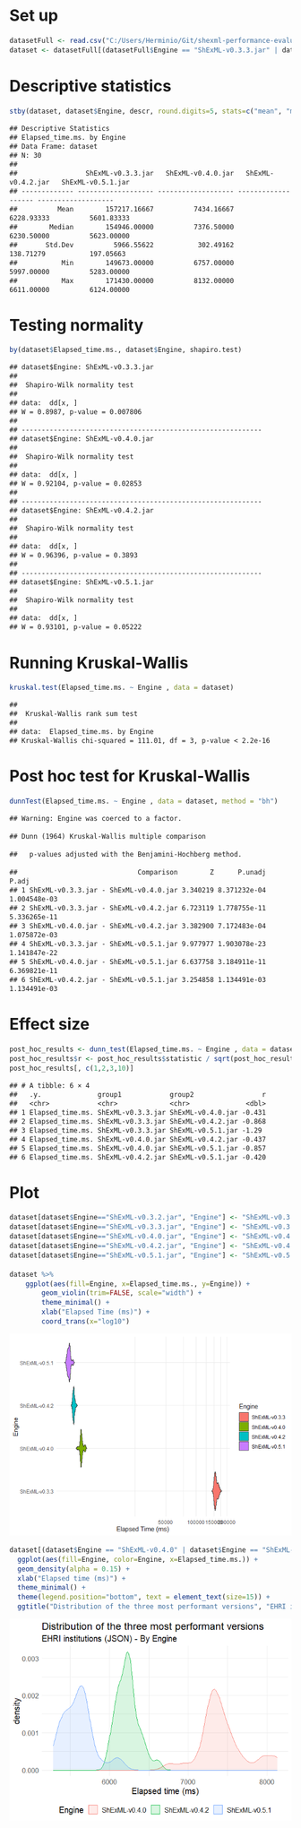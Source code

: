 # Set up

``` r
datasetFull <- read.csv("C:/Users/Herminio/Git/shexml-performance-evaluation/statistics/results/resultEvaluationInstitutions.csv", sep=';')[, 2:3]
dataset <- datasetFull[(datasetFull$Engine == "ShExML-v0.3.3.jar" | datasetFull$Engine == "ShExML-v0.4.0.jar" | datasetFull$Engine == "ShExML-v0.4.2.jar" | datasetFull$Engine == "ShExML-v0.5.1.jar"), ]
```

# Descriptive statistics

``` r
stby(dataset, dataset$Engine, descr, round.digits=5, stats=c("mean", "med", "sd", "min", "max"))
```

    ## Descriptive Statistics  
    ## Elapsed_time.ms. by Engine  
    ## Data Frame: dataset  
    ## N: 30  
    ## 
    ##                 ShExML-v0.3.3.jar   ShExML-v0.4.0.jar   ShExML-v0.4.2.jar   ShExML-v0.5.1.jar
    ## ------------- ------------------- ------------------- ------------------- -------------------
    ##          Mean        157217.16667          7434.16667          6228.93333          5601.83333
    ##        Median        154946.00000          7376.50000          6230.50000          5623.00000
    ##       Std.Dev          5966.55622           302.49162           138.71279           197.05663
    ##           Min        149673.00000          6757.00000          5997.00000          5283.00000
    ##           Max        171430.00000          8132.00000          6611.00000          6124.00000

# Testing normality

``` r
by(dataset$Elapsed_time.ms., dataset$Engine, shapiro.test)
```

    ## dataset$Engine: ShExML-v0.3.3.jar
    ## 
    ##  Shapiro-Wilk normality test
    ## 
    ## data:  dd[x, ]
    ## W = 0.8987, p-value = 0.007806
    ## 
    ## ------------------------------------------------------------ 
    ## dataset$Engine: ShExML-v0.4.0.jar
    ## 
    ##  Shapiro-Wilk normality test
    ## 
    ## data:  dd[x, ]
    ## W = 0.92104, p-value = 0.02853
    ## 
    ## ------------------------------------------------------------ 
    ## dataset$Engine: ShExML-v0.4.2.jar
    ## 
    ##  Shapiro-Wilk normality test
    ## 
    ## data:  dd[x, ]
    ## W = 0.96396, p-value = 0.3893
    ## 
    ## ------------------------------------------------------------ 
    ## dataset$Engine: ShExML-v0.5.1.jar
    ## 
    ##  Shapiro-Wilk normality test
    ## 
    ## data:  dd[x, ]
    ## W = 0.93101, p-value = 0.05222

# Running Kruskal-Wallis

``` r
kruskal.test(Elapsed_time.ms. ~ Engine , data = dataset)
```

    ## 
    ##  Kruskal-Wallis rank sum test
    ## 
    ## data:  Elapsed_time.ms. by Engine
    ## Kruskal-Wallis chi-squared = 111.01, df = 3, p-value < 2.2e-16

# Post hoc test for Kruskal-Wallis

``` r
dunnTest(Elapsed_time.ms. ~ Engine , data = dataset, method = "bh")
```

    ## Warning: Engine was coerced to a factor.

    ## Dunn (1964) Kruskal-Wallis multiple comparison

    ##   p-values adjusted with the Benjamini-Hochberg method.

    ##                              Comparison        Z      P.unadj        P.adj
    ## 1 ShExML-v0.3.3.jar - ShExML-v0.4.0.jar 3.340219 8.371232e-04 1.004548e-03
    ## 2 ShExML-v0.3.3.jar - ShExML-v0.4.2.jar 6.723119 1.778755e-11 5.336265e-11
    ## 3 ShExML-v0.4.0.jar - ShExML-v0.4.2.jar 3.382900 7.172483e-04 1.075872e-03
    ## 4 ShExML-v0.3.3.jar - ShExML-v0.5.1.jar 9.977977 1.903078e-23 1.141847e-22
    ## 5 ShExML-v0.4.0.jar - ShExML-v0.5.1.jar 6.637758 3.184911e-11 6.369821e-11
    ## 6 ShExML-v0.4.2.jar - ShExML-v0.5.1.jar 3.254858 1.134491e-03 1.134491e-03

# Effect size

``` r
post_hoc_results <- dunn_test(Elapsed_time.ms. ~ Engine , data = dataset, p.adjust.method = "BH")
post_hoc_results$r <- post_hoc_results$statistic / sqrt(post_hoc_results$n1+post_hoc_results$n2)
post_hoc_results[, c(1,2,3,10)]
```

    ## # A tibble: 6 × 4
    ##   .y.              group1            group2                 r
    ##   <chr>            <chr>             <chr>              <dbl>
    ## 1 Elapsed_time.ms. ShExML-v0.3.3.jar ShExML-v0.4.0.jar -0.431
    ## 2 Elapsed_time.ms. ShExML-v0.3.3.jar ShExML-v0.4.2.jar -0.868
    ## 3 Elapsed_time.ms. ShExML-v0.3.3.jar ShExML-v0.5.1.jar -1.29 
    ## 4 Elapsed_time.ms. ShExML-v0.4.0.jar ShExML-v0.4.2.jar -0.437
    ## 5 Elapsed_time.ms. ShExML-v0.4.0.jar ShExML-v0.5.1.jar -0.857
    ## 6 Elapsed_time.ms. ShExML-v0.4.2.jar ShExML-v0.5.1.jar -0.420

# Plot

``` r
dataset[dataset$Engine=="ShExML-v0.3.2.jar", "Engine"] <- "ShExML-v0.3.2"
dataset[dataset$Engine=="ShExML-v0.3.3.jar", "Engine"] <- "ShExML-v0.3.3"
dataset[dataset$Engine=="ShExML-v0.4.0.jar", "Engine"] <- "ShExML-v0.4.0"
dataset[dataset$Engine=="ShExML-v0.4.2.jar", "Engine"] <- "ShExML-v0.4.2"
dataset[dataset$Engine=="ShExML-v0.5.1.jar", "Engine"] <- "ShExML-v0.5.1"

dataset %>%
    ggplot(aes(fill=Engine, x=Elapsed_time.ms., y=Engine)) +
        geom_violin(trim=FALSE, scale="width") +
        theme_minimal() + 
        xlab("Elapsed Time (ms)") + 
        coord_trans(x="log10")
```

![](performanceInstitutionsAnalysis_files/figure-markdown_github/unnamed-chunk-7-1.png)

``` r
dataset[(dataset$Engine == "ShExML-v0.4.0" | dataset$Engine == "ShExML-v0.4.2" | dataset$Engine == "ShExML-v0.5.1"), ] %>%
  ggplot(aes(fill=Engine, color=Engine, x=Elapsed_time.ms.)) +
  geom_density(alpha = 0.15) +
  xlab("Elapsed time (ms)") +
  theme_minimal() + 
  theme(legend.position="bottom", text = element_text(size=15)) +
  ggtitle("Distribution of the three most performant versions", "EHRI institutions (JSON) - By Engine")
```

![](performanceInstitutionsAnalysis_files/figure-markdown_github/unnamed-chunk-8-1.png)

